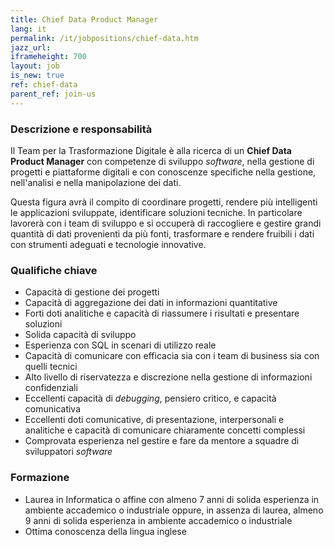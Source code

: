 ```yaml
---
title: Chief Data Product Manager
lang: it
permalink: /it/jobpositions/chief-data.htm
jazz_url: 
iframeheight: 700
layout: job
is_new: true
ref: chief-data
parent_ref: join-us
---
```


### Descrizione e responsabilità
Il Team per la Trasformazione Digitale è alla ricerca di un **Chief Data Product Manager** con competenze di sviluppo *software*, nella gestione di progetti e piattaforme digitali e con conoscenze specifiche nella gestione, nell'analisi e nella manipolazione dei dati. 

Questa figura avrà il compito di coordinare progetti, rendere più intelligenti le applicazioni sviluppate, identificare soluzioni tecniche. In particolare lavorerà con i team di sviluppo e si occuperà di raccogliere e gestire grandi quantità di dati provenienti da più fonti, trasformare e rendere fruibili i dati con strumenti adeguati e tecnologie innovative.


### Qualifiche chiave
- Capacità di gestione dei progetti
- Capacità di aggregazione dei dati in informazioni quantitative
- Forti doti analitiche e capacità di riassumere i risultati e presentare soluzioni
- Solida capacità di sviluppo
- Esperienza con SQL in scenari di utilizzo reale
- Capacità di comunicare con efficacia sia con i team di business sia con quelli tecnici
- Alto livello di riservatezza e discrezione nella gestione di informazioni confidenziali
- Eccellenti capacità di *debugging*, pensiero critico, e capacità comunicativa
- Eccellenti doti comunicative, di presentazione, interpersonali e analitiche e capacità di comunicare chiaramente concetti complessi
- Comprovata esperienza nel gestire e fare da mentore a squadre di sviluppatori *software*



### Formazione
- Laurea in Informatica o affine con almeno 7 anni di solida esperienza in ambiente accademico o industriale oppure, in assenza di laurea, almeno 9 anni di solida esperienza in ambiente accademico o industriale
- Ottima conoscenza della lingua inglese
